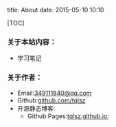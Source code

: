 title: About
date: 2015-05-10 10:10

[TOC]


### 关于本站内容：
- 学习笔记

### 关于作者：

- Email:[349111840@qq.com](tql@qq.com)
- Github:[github.com/tqlsz](https://github.com/tqlsz)
- 开源静态博客:
    + Github Pages:[tqlsz.github.io](https://tqlsz.github.io);


